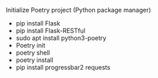 Initialize Poetry project (Python package manager)

- pip install Flask
- pip install Flask-RESTful
- sudo apt install python3-poetry
- Poetry init
- poetry shell
- poetry install
- pip install progressbar2 requests